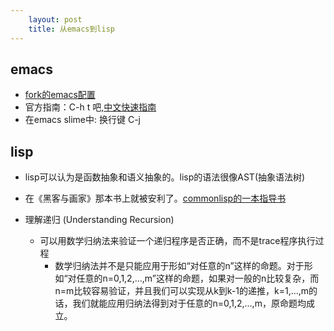 ```yaml
---
    layout: post
    title: 从emacs到lisp
---
```


## emacs
- [fork的emacs配置](https://github.com/lisp2c/emacs.d)
- 官方指南：C-h t 吧,[中文快速指南](../file/TUTORIAL.cn)
- 在emacs slime中: 换行键 C-j 

## lisp
- lisp可以认为是函数抽象和语义抽象的。lisp的语法很像AST(抽象语法树)
- 在《黑客与画家》那本书上就被安利了。[commonlisp的一本指导书](https://acl.readthedocs.io/en/latest/zhCN/ch1-cn.html)

- 理解递归 (Understanding Recursion)
    * 可以用数学归纳法来验证一个递归程序是否正确，而不是trace程序执行过程
        * 数学归纳法并不是只能应用于形如“对任意的n”这样的命题。对于形如“对任意的n=0,1,2,...,m”这样的命题，如果对一般的n比较复杂，而n=m比较容易验证，并且我们可以实现从k到k-1的递推，k=1,...,m的话，我们就能应用归纳法得到对于任意的n=0,1,2,...,m，原命题均成立。



